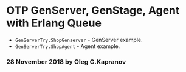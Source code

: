 # OTP GenServer, GenStage, Agent with Erlang Queue

* `GenServerTry.ShopGenserver` - GenServer example.
* `GenServerTry.ShopAgent` - Agent example.

### 28 November 2018 by Oleg G.Kapranov
